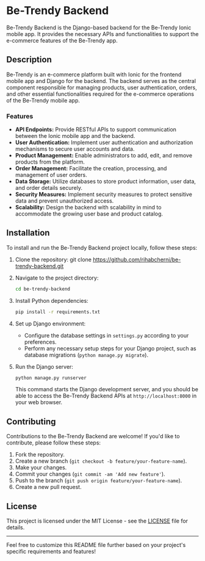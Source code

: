 # Be-Trendy Backend

Be-Trendy Backend is the Django-based backend for the Be-Trendy Ionic mobile app. It provides the necessary APIs and functionalities to support the e-commerce features of the Be-Trendy app.

## Description

Be-Trendy is an e-commerce platform built with Ionic for the frontend mobile app and Django for the backend. The backend serves as the central component responsible for managing products, user authentication, orders, and other essential functionalities required for the e-commerce operations of the Be-Trendy mobile app.

### Features

- **API Endpoints:** Provide RESTful APIs to support communication between the Ionic mobile app and the backend.
- **User Authentication:** Implement user authentication and authorization mechanisms to secure user accounts and data.
- **Product Management:** Enable administrators to add, edit, and remove products from the platform.
- **Order Management:** Facilitate the creation, processing, and management of user orders.
- **Data Storage:** Utilize databases to store product information, user data, and order details securely.
- **Security Measures:** Implement security measures to protect sensitive data and prevent unauthorized access.
- **Scalability:** Design the backend with scalability in mind to accommodate the growing user base and product catalog.

## Installation

To install and run the Be-Trendy Backend project locally, follow these steps:

1. Clone the repository:
   git clone https://github.com/rihabcherni/be-trendy-backend.git

2. Navigate to the project directory:

   ```bash
   cd be-trendy-backend
   ```

3. Install Python dependencies:

   ```bash
   pip install -r requirements.txt
   ```

4. Set up Django environment:

   - Configure the database settings in `settings.py` according to your preferences.
   - Perform any necessary setup steps for your Django project, such as database migrations (`python manage.py migrate`).

5. Run the Django server:

   ```bash
   python manage.py runserver
   ```

   This command starts the Django development server, and you should be able to access the Be-Trendy Backend APIs at `http://localhost:8000` in your web browser.

## Contributing

Contributions to the Be-Trendy Backend are welcome! If you'd like to contribute, please follow these steps:

1. Fork the repository.
2. Create a new branch (`git checkout -b feature/your-feature-name`).
3. Make your changes.
4. Commit your changes (`git commit -am 'Add new feature'`).
5. Push to the branch (`git push origin feature/your-feature-name`).
6. Create a new pull request.

## License

This project is licensed under the MIT License - see the [LICENSE](LICENSE) file for details.

---

Feel free to customize this README file further based on your project's specific requirements and features!